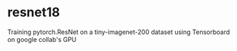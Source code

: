 # resnet18
Training pytorch.ResNet on a tiny-imagenet-200 dataset using Tensorboard on google collab's GPU
